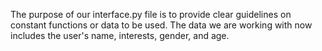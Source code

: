 The purpose of our interface.py file is to provide clear guidelines on constant functions or data to be used. The data we are working with now includes the user's name, interests, gender, and age.